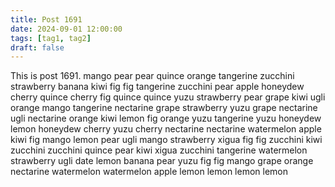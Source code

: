 ```yaml
---
title: Post 1691
date: 2024-09-01 12:00:00
tags: [tag1, tag2]
draft: false
---
```

This is post 1691.
mango
pear
pear
quince
orange
tangerine
zucchini
strawberry
banana
kiwi
fig
fig
tangerine
zucchini
pear
apple
honeydew
cherry
quince
cherry
fig
quince
quince
yuzu
strawberry
pear
grape
kiwi
ugli
orange
mango
tangerine
nectarine
grape
strawberry
yuzu
grape
nectarine
ugli
nectarine
orange
kiwi
lemon
fig
orange
yuzu
tangerine
yuzu
honeydew
lemon
honeydew
cherry
yuzu
cherry
nectarine
nectarine
watermelon
apple
kiwi
fig
mango
lemon
pear
ugli
mango
strawberry
xigua
fig
fig
zucchini
kiwi
zucchini
zucchini
quince
pear
kiwi
xigua
zucchini
tangerine
watermelon
strawberry
ugli
date
lemon
banana
pear
yuzu
fig
fig
mango
grape
orange
nectarine
watermelon
watermelon
apple
lemon
lemon
lemon
lemon
